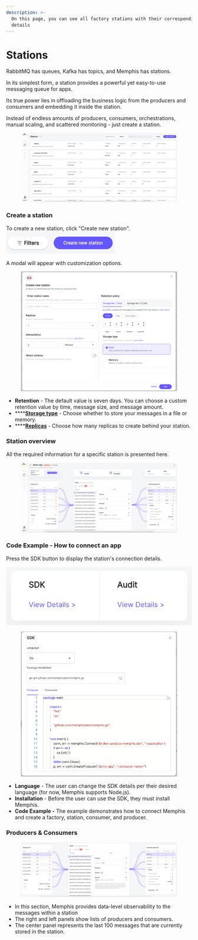 ```yaml
---
description: >-
  On this page, you can see all factory stations with their corresponding
  details
---
```


# Stations

RabbitMQ has queues, Kafka has topics, and Memphis has stations.

In its simplest form, a station provides a powerful yet easy-to-use messaging queue for apps.

Its true power lies in offloading the business logic from the producers and consumers and embedding it inside the station.

Instead of endless amounts of producers, consumers, orchestrations, manual scaling, and scattered monitoring - just create a station.

<figure><img src="../.gitbook/assets/Screenshot 2022-12-11 at 14.57.04.png" alt=""><figcaption></figcaption></figure>

### Create a station

To create a new station, click "Create new station".\
![](<../.gitbook/assets/Screenshot 2022-12-11 at 15.12.31 (1).png>)

A modal will appear with customization options.

<figure><img src="../.gitbook/assets/Screenshot 2022-12-11 at 15.14.03.png" alt=""><figcaption></figcaption></figure>

* **Retention** - The default value is seven days. You can choose a custom retention value by time, message size, and message amount.
* ****[**Storage type**](broken-reference) - Choose whether to store your messages in a file or memory.
* ****[**Replicas**](../memphis/architecture.md#replicas) - Choose how many replicas to create behind your station.

### Station overview

All the required information for a specific station is presented here.

<figure><img src="../.gitbook/assets/Screenshot 2022-12-11 at 15.03.54.png" alt=""><figcaption></figcaption></figure>

### Code Example - How to connect an app

Press the SDK button to display the station's connection details.

![](<../.gitbook/assets/Screen Shot 2022-09-19 at 12.14.38.png>)

<figure><img src="../.gitbook/assets/Screenshot 2022-12-11 at 15.17.27.png" alt=""><figcaption></figcaption></figure>

* **Language** - The user can change the SDK details per their desired language (for now, Memphis supports Node.js).
* **Installation** - Before the user can use the SDK, they must install Memphis.
* **Code Example -** The example demonstrates how to connect Memphis and create a factory, station, consumer, and producer.

### Producers & Consumers

<figure><img src="../.gitbook/assets/Screenshot 2022-12-11 at 15.05.57.png" alt=""><figcaption></figcaption></figure>

* In this section, Memphis provides data-level observability to the messages within a station
* The right and left panels show lists of producers and consumers.
* The center panel represents the last 100 messages that are currently stored in the station.
